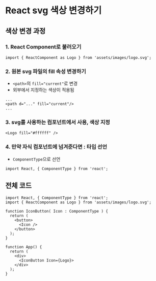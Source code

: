 # React svg 색상 변경하기

## 색상 변경 과정

### 1. React Component로 불러오기

```tsx
import { ReactComponent as Logo } from 'assets/images/logo.svg';
```

### 2. 원본 svg 파일의 fill 속성 변경하기

- `<path>`의 `fill="current"`로 변경
- 외부에서 지정하는 색상이 적용됨

```tsx
...
<path d="..." fill="current"/>
...
```

### 3. svg를 사용하는 컴포넌트에서 사용, 색상 지정

```tsx
<Logo fill="#ffffff" />
```

### 4. 만약 자식 컴포넌트에 넘겨준다면 : 타입 선언

- `ComponentType`으로 선언

```tsx
import React, { ComponentType } from 'react';
```

## 전체 코드

```tsx
import React, { ComponentType } from 'react';
import { ReactComponent as Logo } from 'assets/images/logo.svg';

function IconButton( Icon : ComponentType ) {
  return (
    <button>
      <Icon />
    </button>
  );
}

function App() {
  return (
    <div>
      <IconButton Icon={Logo}>
    </div>
  );
}
```
